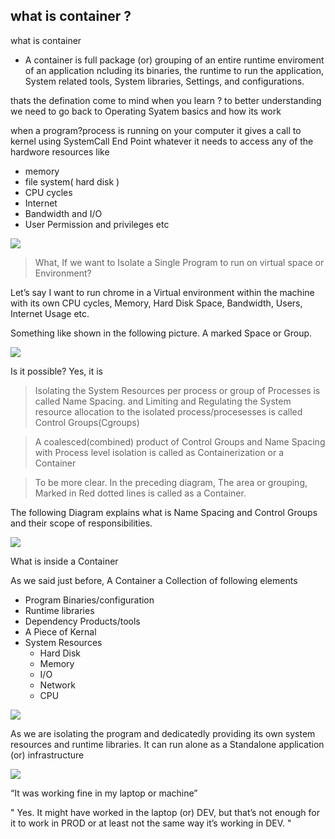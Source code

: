 ## what is container ? 

what is container 

-  A container is full package (or) grouping of an entire runtime enviroment of an application ncluding its binaries, the runtime to run the application, System related tools, System libraries, Settings, and configurations.

thats the defination come to mind when you learn ? to better understanding we need to go back to Operating Syatem basics and how its work 

when a program?process is running on your computer it gives a call to kernel using SystemCall End Point whatever it needs to access any of the 
hardwore resources like 
  - memory 
  - file system( hard disk )
  -  CPU cycles 
  - Internet 
  - Bandwidth and I/O 
  - User Permission and privileges etc 

![](/img/OS-working.png)

> What, If we want to Isolate a Single Program to run on virtual space or Environment?

Let’s say I want to run chrome in a Virtual environment within the machine with its own CPU cycles, Memory, Hard Disk Space, Bandwidth, Users, Internet Usage etc.

Something like shown in the following picture. A marked Space or Group.

![](/img/OS-working-1.jpg)

Is it possible? Yes, it is

> Isolating the System Resources per process or group of Processes is called Name Spacing. and Limiting and Regulating the System resource allocation to the isolated process/procesesses is called Control Groups(Cgroups)

> A coalesced(combined) product of Control Groups and Name Spacing with Process level isolation is called as Containerization or a Container

> To be more clear. In the preceding diagram, The area or grouping, Marked in Red dotted lines is called as a Container.

The following Diagram explains what is Name Spacing and Control Groups and their scope of responsibilities.

![](/img/cgroup-namespace.png)

What is inside a Container

As we said just before,  A Container a Collection of  following elements

- Program Binaries/configuration
- Runtime libraries
- Dependency Products/tools
- A Piece of Kernal
- System Resources
   - Hard Disk
   - Memory
   - I/O
   - Network
   - CPU

![](/img/container-skeleton.png)   

As we are isolating the program and dedicatedly providing its own system resources and runtime libraries. It can run alone as a Standalone application (or) infrastructure

![](/img/tenor.gif)

“It was working fine in my laptop or machine”

" Yes. It might have worked in the laptop (or) DEV, but that’s not enough for it to work in PROD or at least not the same way it’s working in DEV. " 



